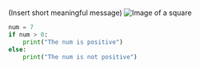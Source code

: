 # 

(Insert short meaningful message)
![Image of a square](https://upload.wikimedia.org/wikipedia/commons/9/99/Black_square.jpg)
```python
num = 7
if num > 0:
    print("The num is positive")
else:
    print("The num is not positive")
